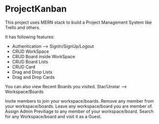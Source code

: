# ProjectKanban

This project uses MERN stack to build a Project Management System like Trello and others.

It has following features:
* Authentication --> SignIn/SignUp/Logout
* CRUD WorkSpace
* CRUD Board inside WorkSpace
* CRUD Board Lists 
* CRUD Card
* Drag and Drop Lists 
* Drag and Drop Cards

You can also view Recent Boards you visited.
Star/Unstar --> Workspace/Boards

Invite members to join your workspace/boards.
Remove any member from your workspace/boards.
Leave any workspace/board you are member of.
Assign Admin Previliage to any member of your workspace/board.
Search for any Workspace/board and visit it as a Guest.
